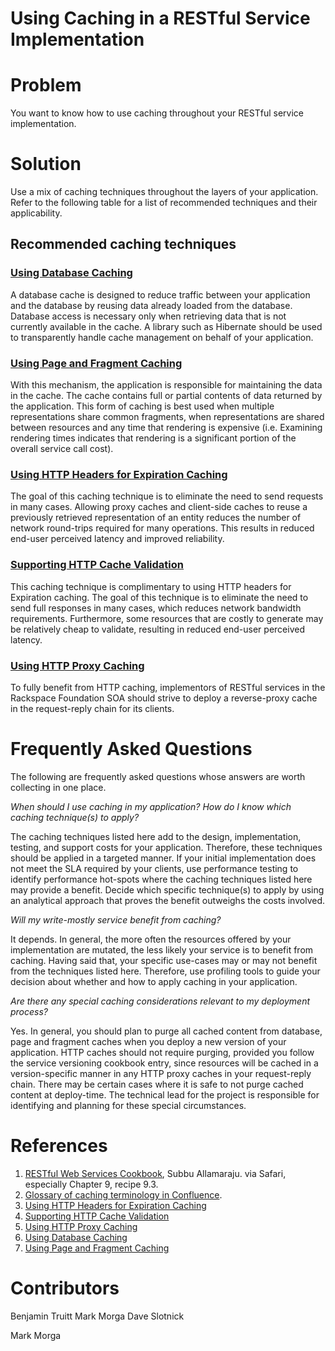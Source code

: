 # Using Caching in a RESTful Service Implementation

# Problem

You want to know how to use caching throughout your RESTful service implementation.

# Solution

Use a mix of caching techniques throughout the layers of your application. Refer to the following table for a list of recommended techniques and their applicability.

## Recommended caching techniques

### [Using Database Caching](using-database-caching.md)

A database cache is designed to reduce traffic between your application and the database by reusing data already loaded from the database. Database access is necessary only when retrieving data that is not currently available in the cache. A library such as Hibernate should be used to transparently handle cache management on behalf of your application.

### [Using Page and Fragment Caching](using-page-and-fragment-caching.md)

With this mechanism, the application is responsible for maintaining the data in the cache. The cache contains full or partial contents of data returned by the application. This form of caching is best used when multiple representations share common fragments, when representations are shared between resources and any time that rendering is expensive (i.e. Examining rendering times indicates that rendering is a significant portion of the overall service call cost).

### [Using HTTP Headers for Expiration Caching](using-http-headers-for-expiration-caching.md)

The goal of this caching technique is to eliminate the need to send requests in many cases. Allowing proxy caches and client-side caches to reuse a previously retrieved representation of an entity reduces the number of network round-trips required for many operations. This results in reduced end-user perceived latency and improved reliability.

### [Supporting HTTP Cache Validation](supporting-http-cache-validation.md)

This caching technique is complimentary to using HTTP headers for Expiration caching. The goal of this technique is to eliminate the need to send full responses in many cases, which reduces network bandwidth requirements. Furthermore, some resources that are costly to generate may be relatively cheap to validate, resulting in reduced end-user perceived latency.

### [Using HTTP Proxy Caching](using-http-proxy-caching.md)

To fully benefit from HTTP caching, implementors of RESTful services in the Rackspace Foundation SOA should strive to deploy a reverse-proxy cache in the request-reply chain for its clients.

# Frequently Asked Questions

The following are frequently asked questions whose answers are worth collecting in one place.

*When should I use caching in my application? How do I know which caching technique(s) to apply?*

The caching techniques listed here add to the design, implementation, testing, and support costs for your application. Therefore, these techniques should be applied in a targeted manner. If your initial implementation does not meet the SLA required by your clients, use performance testing to identify performance hot-spots where the caching techniques listed here may provide a benefit. Decide which specific technique(s) to apply by using an analytical approach that proves the benefit outweighs the costs involved.

*Will my write-mostly service benefit from caching?*

It depends. In general, the more often the resources offered by your implementation are mutated, the less likely your service is to benefit from caching. Having said that, your specific use-cases may or may not benefit from the techniques listed here. Therefore, use profiling tools to guide your decision about whether and how to apply caching in your application.

*Are there any special caching considerations relevant to my deployment process?*

Yes. In general, you should plan to purge all cached content from database, page and fragment caches when you deploy a new version of your application. HTTP caches should not require purging, provided you follow the service versioning cookbook entry, since resources will be cached in a version-specific manner in any HTTP proxy caches in your request-reply chain. There may be certain cases where it is safe to not purge cached content at deploy-time. The technical lead for the project is responsible for identifying and planning for these special circumstances.

# References

1.  [RESTful Web Services Cookbook](http://search.safaribooksonline.com/9780596809140), Subbu Allamaraju. via Safari, especially Chapter 9, recipe 9.3.
2.  [Glossary of caching terminology in Confluence](https://confluence.core.rackspace.com/display/EArch/Glossary+of+caching+and+data+grid+terminology).
3.  [Using HTTP Headers for Expiration Caching](using-http-headers-for-expiration-caching.md)
4.  [Supporting HTTP Cache Validation](supporting-http-cache-validation.md)
5.  [Using HTTP Proxy Caching](using-http-proxy-caching.md)
6.  [Using Database Caching](using-database-caching.md)
7.  [Using Page and Fragment Caching](using-page-and-fragment-caching.md)

# Contributors

Benjamin Truitt
Mark Morga
Dave Slotnick

Mark Morga

 
